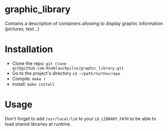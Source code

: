 # graphic_library
Contains a description of containers allowing to display graphic information (pictures, text...)

# Installation

- Clone the repo: `git clone git@github.com:Knoblauchpilze/graphic_library.git`
- Go to the project's directory `cd ~/path/to/the/repo`
- Compile: `make r`
- Install: `make install`

# Usage

Don't forget to add `/usr/local/lib` to your `LD_LIBRARY_PATH` to be able to load shared libraries at runtime.
